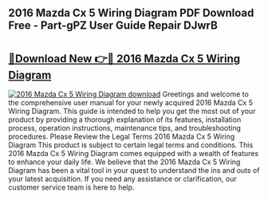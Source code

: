 ## 2016 Mazda Cx 5 Wiring Diagram PDF Download Free - Part-gPZ User Guide Repair DJwrB

# <h2><a href="http://dfjbs6i.blite.top/?on=2016+Mazda+Cx+5+Wiring+Diagram">🔗Download New 👉🔴 2016 Mazda Cx 5 Wiring Diagram</a></h2>

[![2016 Mazda Cx 5 Wiring Diagram download](https://i.imgur.com/lujVjoI.png)](http://dfjbs6i.blite.top/?on=2016+Mazda+Cx+5+Wiring+Diagram)
Greetings and welcome to the comprehensive user manual for your newly acquired 2016 Mazda Cx 5 Wiring Diagram. This guide is intended to help you get the most out of your product by providing a thorough explanation of its features, installation process, operation instructions, maintenance tips, and troubleshooting procedures. Please Review the Legal Terms 2016 Mazda Cx 5 Wiring Diagram This product is subject to certain legal terms and conditions. This 2016 Mazda Cx 5 Wiring Diagram comes equipped with a wealth of features to enhance your daily life. We believe that the 2016 Mazda Cx 5 Wiring Diagram has been a vital tool in your quest to understand the ins and outs of your latest acquisition. If you need any assistance or clarification, our customer service team is here to help.
